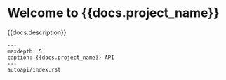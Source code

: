 # Welcome to {{docs.project_name}}

{{docs.description}}

```{toctree}
---
maxdepth: 5
caption: {{docs.project_name}} API
---
autoapi/index.rst
```